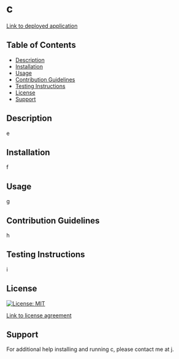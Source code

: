 # c

[Link to deployed application](https://a.github.io/b/)

## Table of Contents

* [Description](#description)
* [Installation](#installation)
* [Usage](#usage)
* [Contribution Guidelines](#contribution-guidelines)
* [Testing Instructions](#testing-instructions)
* [License](#license)
* [Support](#support)

## Description

e
 
## Installation

f
 
## Usage

g
 
## Contribution Guidelines

h
 
## Testing Instructions

i
    
## License
    
[![License: MIT](https://img.shields.io/badge/License-MIT-yellow.svg)](https://opensource.org/licenses/MIT)
    
[Link to license agreement](https://opensource.org/licenses/MIT)
 
## Support

For additional help installing and running c, please contact me at j.
